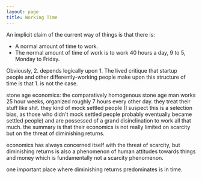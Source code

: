 ```yaml
---
layout: page
title: Working Time
---
```


An implicit claim of the current way of things is that there is:
- A normal amount of time to work.
- The normal amount of time of work is to work 40 hours a day, 9 to 5, Monday to Friday.

Obviously, 2. depends logically upon 1. The lived critique that startup people and other differently-working people make upon this structure of time is that 1. is not the case.

stone age economics: the comparatively homogenous stone age man works 25 hour weeks, organized roughly 7 hours every other day. they treat their stuff like shit. they kind of mock settled people (I suspect this is a selection bias, as those who didn't mock settled people probably eventually became settled people) and are possessed of a grand disinclination to work all that much. the summary is that their economics is not really limited on scarcity but on the threat of diminishing returns.

economics has always concerned itself with the threat of scarcity, but diminishing returns is also a phenomenon of human attitudes towards things and money which is fundamentally not a scarcity phenomenon.

one important place where diminishing returns predominates is in time.
